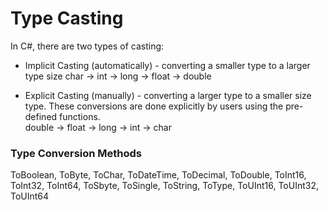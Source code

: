 # Type Casting

In C#, there are two types of casting:

* Implicit Casting (automatically) - converting a smaller type to a larger type size
char -> int -> long -> float -> double

* Explicit Casting (manually) - converting a larger type to a smaller size type. These conversions are done explicitly by users using the pre-defined functions.<br>
double -> float -> long -> int -> char<br>

### Type Conversion Methods
ToBoolean, ToByte, ToChar, ToDateTime, ToDecimal, ToDouble, ToInt16, ToInt32, ToInt64, ToSbyte, ToSingle, ToString, ToType, ToUInt16, ToUInt32, ToUInt64<br>
